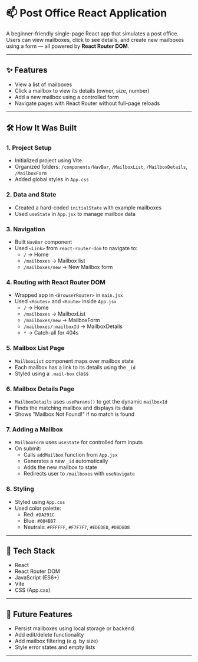 # 📫 Post Office React Application

A beginner-friendly single-page React app that simulates a post office. Users can view mailboxes, click to see details, and create new mailboxes using a form — all powered by **React Router DOM**.

---

## ✨ Features

- View a list of mailboxes  
- Click a mailbox to view its details (owner, size, number)  
- Add a new mailbox using a controlled form  
- Navigate pages with React Router without full-page reloads

---

## 🛠️ How It Was Built

### 1. **Project Setup**
- Initialized project using Vite
- Organized folders: `/components/NavBar`, `/MailboxList`, `/MailboxDetails`, `/MailboxForm`
- Added global styles in `App.css`

### 2. **Data and State**
- Created a hard-coded `initialState` with example mailboxes
- Used `useState` in `App.jsx` to manage mailbox data

### 3. **Navigation**
- Built `NavBar` component
- Used `<Link>` from `react-router-dom` to navigate to:
  - `/` → Home
  - `/mailboxes` → Mailbox list
  - `/mailboxes/new` → New Mailbox form

### 4. **Routing with React Router DOM**
- Wrapped app in `<BrowserRouter>` in `main.jsx`
- Used `<Routes>` and `<Route>` inside `App.jsx`
  - `/` → Home
  - `/mailboxes` → MailboxList
  - `/mailboxes/new` → MailboxForm
  - `/mailboxes/:mailboxId` → MailboxDetails
  - `*` → Catch-all for 404s

### 5. **Mailbox List Page**
- `MailboxList` component maps over mailbox state
- Each mailbox has a link to its details using the `_id`
- Styled using a `.mail-box` class

### 6. **Mailbox Details Page**
- `MailboxDetails` uses `useParams()` to get the dynamic `mailboxId`
- Finds the matching mailbox and displays its data
- Shows "Mailbox Not Found!" if no match is found

### 7. **Adding a Mailbox**
- `MailboxForm` uses `useState` for controlled form inputs
- On submit:
  - Calls `addMailbox` function from `App.jsx`
  - Generates a new `_id` automatically
  - Adds the new mailbox to state
  - Redirects user to `/mailboxes` with `useNavigate`

### 8. **Styling**
- Styled using `App.css`
- Used color palette:
  - Red: `#DA291C`
  - Blue: `#004B87`
  - Neutrals: `#FFFFFF`, `#F7F7F7`, `#EDEDED`, `#D8D8D8`

---

## 🧰 Tech Stack

- React
- React Router DOM
- JavaScript (ES6+)
- Vite
- CSS (App.css)

---

## 🚀 Future Features

- Persist mailboxes using local storage or backend
- Add edit/delete functionality
- Add mailbox filtering (e.g. by size)
- Style error states and empty lists

---

